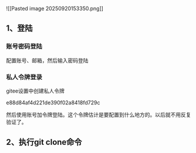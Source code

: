 
![[Pasted image 20250920153350.png]]
## 1、登陆

### 账号密码登陆
配置账号、邮箱，然后输入密码登陆

### 私人令牌登录
gitee设置中创建私人令牌

e88d84af4d221de390f02a8418fd729c

然后使用账号加令牌登陆。这个令牌估计是要配置到什么地方的。以后就不用反复验证了。

## 2、执行git clone命令

